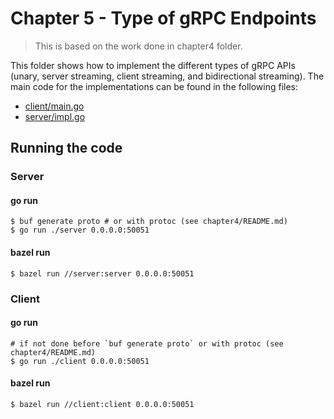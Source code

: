 # Chapter 5 - Type of gRPC Endpoints

> This is based on the work done in chapter4 folder.

This folder shows how to implement the different types of gRPC APIs (unary, server streaming, client streaming, and bidirectional streaming). The main code for the implementations can be found in the following files:

- [client/main.go](client/main.go)
- [server/impl.go](server/impl.go)

## Running the code

### Server

#### **go run**

```shell
$ buf generate proto # or with protoc (see chapter4/README.md)
$ go run ./server 0.0.0.0:50051
```

#### **bazel run**

```shell
$ bazel run //server:server 0.0.0.0:50051
```

### Client

#### **go run**

```shell
# if not done before `buf generate proto` or with protoc (see chapter4/README.md)
$ go run ./client 0.0.0.0:50051
```

#### **bazel run**

```shell
$ bazel run //client:client 0.0.0.0:50051
```
